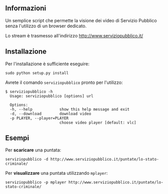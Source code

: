 Informazioni
----------------------
Un semplice script che permette la visione dei video di Servizio Pubblico senza l'utilizzo di un browser dedicato.

Lo stream è trasmesso all'indirizzo http://www.serviziopubblico.it/


Installazione
----------------------
Per l'installazione è sufficiente eseguire:

    sudo python setup.py install

Avrete il comando `serviziopubblico` pronto per l'utilizzo:

    $ serviziopubblico -h
      Usage: serviziopubblico [options] url

      Options:
      -h, --help            show this help message and exit
      -d, --download        download video
      -p PLAYER, --player=PLAYER
                            choose video player [default: vlc]



Esempi
----------------------

Per **scaricare** una puntata:

    serviziopubblico -d http://www.serviziopubblico.it/puntate/lo-stato-criminale/
    
Per **visualizzare** una puntata utilizzando `mplayer`:

    serviziopubblico -p mplayer http://www.serviziopubblico.it/puntate/lo-stato-criminale/
